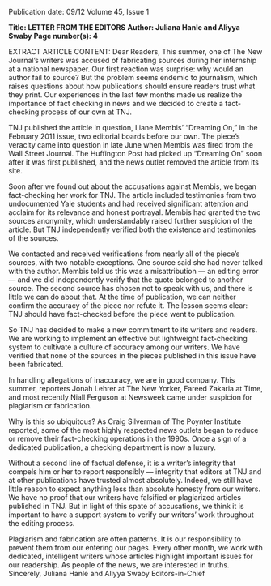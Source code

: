 Publication date: 09/12
Volume 45, Issue 1

**Title: LETTER FROM THE EDITORS**
**Author: Juliana Hanle and Aliyya Swaby**
**Page number(s): 4**

EXTRACT ARTICLE CONTENT:
Dear Readers,
This summer, one of The New Journal’s writers was accused of fabricating sources during 
her internship at a national newspaper. Our first reaction was surprise: why would an author fail to 
source? But the problem seems endemic to journalism, which raises questions about how publications 
should ensure readers trust what they print. Our experiences in the last few months made us realize 
the importance of fact checking in news and we decided to create a fact-checking process of our own 
at TNJ.

TNJ published the article in question, Liane Membis’ “Dreaming On,” in the February 2011 
issue, two editorial boards before our own. The piece’s veracity came into question in late June when 
Membis was fired from the Wall Street Journal. The Huffington Post had picked up “Dreaming On” 
soon after it was first published, and the news outlet removed the article from its site. 

Soon after we found out about the accusations against Membis, we began fact-checking 
her work for TNJ. The article included testimonies from two undocumented Yale students and had 
received significant attention and acclaim for its relevance and honest portrayal. Membis had granted 
the two sources anonymity, which understandably raised further suspicion of the article. But TNJ 
independently verified both the existence and testimonies of the sources. 

We contacted and received verifications from nearly all of the piece’s sources, with two 
notable exceptions. One source said she had never talked with the author. Membis told us this was 
a misattribution — an editing error — and we did independently verify that the quote belonged to 
another source. The second source has chosen not to speak with us, and there is little we can do about 
that. At the time of publication, we can neither confirm the accuracy of the piece nor refute it. The 
lesson seems clear: TNJ should have fact-checked before the piece went to publication.

So TNJ has decided to make a new commitment to its writers and readers. We are working to 
implement an effective but lightweight fact-checking system to cultivate a culture of accuracy among 
our writers. We have verified that none of the sources in the pieces published in this issue have been 
fabricated.

In handling allegations of inaccuracy, we are in good company. This summer, reporters Jonah 
Lehrer at The New Yorker, Fareed Zakaria at Time, and most recently Niall Ferguson at Newsweek came 
under suspicion for plagiarism or fabrication.

Why is this so ubiquitous? As Craig Silverman of The Poynter Institute reported, some of 
the most highly respected news outlets began to reduce or remove their fact-checking operations in 
the 1990s. Once a sign of a dedicated publication, a checking department is now a luxury.

Without a second line of factual defense, it is a writer’s integrity that compels him or her 
to report responsibly — integrity that editors at TNJ and at other publications have trusted almost 
absolutely. Indeed, we still have little reason to expect anything less than absolute honesty from our 
writers. We have no proof that our writers have falsified or plagiarized articles published in TNJ. But 
in light of this spate of accusations, we think it is important to have a support system to verify our 
writers’ work throughout the editing process.

Plagiarism and fabrication are often patterns. It is our responsibility to prevent them from 
our entering our pages. Every other month, we work with dedicated, intelligent writers whose articles 
highlight important issues for our readership. As people of the news, we are interested in truths.
Sincerely,
Juliana Hanle and Aliyya Swaby
Editors-in-Chief